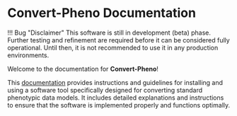 # Convert-Pheno Documentation

!!! Bug "Disclaimer"
    This software is still in development (beta) phase. Further testing and refinement are required before it can be considered fully operational. Until then, it is not recommended to use it in any production environments.

Welcome to the documentation for **Convert-Pheno**!


This [documentation](https://cnag-biomedical-informatics.github.io/convert-pheno) provides instructions and guidelines for installing and using a software tool specifically designed for converting standard phenotypic data models. It includes detailed explanations and instructions to ensure that the software is implemented properly and functions optimally.
